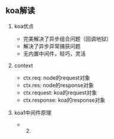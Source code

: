 ## koa解读

1. koa优点
    * 完美解决了异步组合问题（回调地狱）
    * 解决了异步异常捕获问题
    * 无内置中间件，轻巧，灵活

2. context
    * ctx.req: node的request对象
    * ctx.res: node的response对象
    * ctx.request: koa的request对象
    * ctx.response: koa的response对象
3. koa1中间件原理
    
    * 2.
